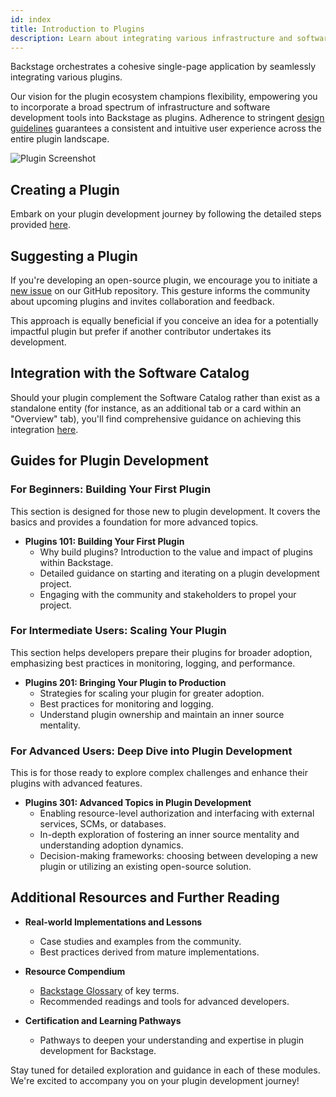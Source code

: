 ```yaml
---
id: index
title: Introduction to Plugins
description: Learn about integrating various infrastructure and software development tools into Backstage through plugins.
---
```


Backstage orchestrates a cohesive single-page application by seamlessly integrating various plugins.

Our vision for the plugin ecosystem champions flexibility, empowering you to incorporate a broad spectrum of infrastructure and software development tools into Backstage as plugins. Adherence to stringent [design guidelines](../dls/design.md) guarantees a consistent and intuitive user experience across the entire plugin landscape.

![Plugin Screenshot](../assets/plugins/my-plugin_screenshot.png)

## Creating a Plugin

Embark on your plugin development journey by following the detailed steps provided [here](create-a-plugin.md).

## Suggesting a Plugin

If you're developing an open-source plugin, we encourage you to initiate a [new issue](https://github.com/backstage/backstage/issues/new?labels=plugin&template=plugin_template.md&title=%5BPlugin%5D+THE+PLUGIN+NAME) on our GitHub repository. This gesture informs the community about upcoming plugins and invites collaboration and feedback.

This approach is equally beneficial if you conceive an idea for a potentially impactful plugin but prefer if another contributor undertakes its development.

## Integration with the Software Catalog

Should your plugin complement the Software Catalog rather than exist as a standalone entity (for instance, as an additional tab or a card within an "Overview" tab), you'll find comprehensive guidance on achieving this integration [here](integrating-plugin-into-software-catalog.md).

## Guides for Plugin Development

### For Beginners: Building Your First Plugin

This section is designed for those new to plugin development. It covers the basics and provides a foundation for more advanced topics.

- **Plugins 101: Building Your First Plugin**
  - Why build plugins? Introduction to the value and impact of plugins within Backstage.
  - Detailed guidance on starting and iterating on a plugin development project.
  - Engaging with the community and stakeholders to propel your project.

### For Intermediate Users: Scaling Your Plugin

This section helps developers prepare their plugins for broader adoption, emphasizing best practices in monitoring, logging, and performance.

- **Plugins 201: Bringing Your Plugin to Production**
  - Strategies for scaling your plugin for greater adoption.
  - Best practices for monitoring and logging.
  - Understand plugin ownership and maintain an inner source mentality.

### For Advanced Users: Deep Dive into Plugin Development

This is for those ready to explore complex challenges and enhance their plugins with advanced features.

- **Plugins 301: Advanced Topics in Plugin Development**
  - Enabling resource-level authorization and interfacing with external services, SCMs, or databases.
  - In-depth exploration of fostering an inner source mentality and understanding adoption dynamics.
  - Decision-making frameworks: choosing between developing a new plugin or utilizing an existing open-source solution.

## Additional Resources and Further Reading

- **Real-world Implementations and Lessons**

  - Case studies and examples from the community.
  - Best practices derived from mature implementations.

- **Resource Compendium**

  - [Backstage Glossary](https://backstage.io/docs/references/glossary) of key terms.
  - Recommended readings and tools for advanced developers.

- **Certification and Learning Pathways**
  - Pathways to deepen your understanding and expertise in plugin development for Backstage.

Stay tuned for detailed exploration and guidance in each of these modules. We're excited to accompany you on your plugin development journey!
